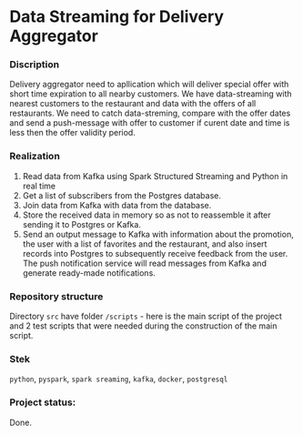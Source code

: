# Data Streaming for Delivery Aggregator

### Discription

Delivery aggregator need to apllication which will deliver special offer with short time expiration to all nearby customers. 
We have data-streaming with nearest customers to the restaurant and data with the offers of all restaurants. 
We need to catch data-streming, compare with the offer dates and send a push-message with offer to customer if curent date and time is less then the offer validity period.

### Realization

1. Read data from Kafka using Spark Structured Streaming and Python in real time
2. Get a list of subscribers from the Postgres database.
3. Join data from Kafka with data from the database.
4. Store the received data in memory so as not to reassemble it after sending it to Postgres or Kafka.
5. Send an output message to Kafka with information about the promotion, the user with a list of favorites and the restaurant, and also insert records into Postgres to subsequently receive feedback from the user. The push notification service will read messages from Kafka and generate ready-made notifications.

### Repository structure

Directory `src` have folder `/scripts` - here is the main script of the project and 2 test scripts that were needed during the construction of the main script.

### Stek

`python`, `pyspark`, `spark sreaming`, `kafka`, `docker`, `postgresql`

### Project status: 

Done.
